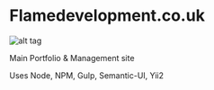 # Flamedevelopment.co.uk

![alt tag](https://scrutinizer-ci.com/g/FlameDevelopment/Flamedevelopment.co.uk/badges/quality-score.png?b=master)

Main Portfolio &amp; Management site

Uses Node, NPM, Gulp, Semantic-UI, Yii2
